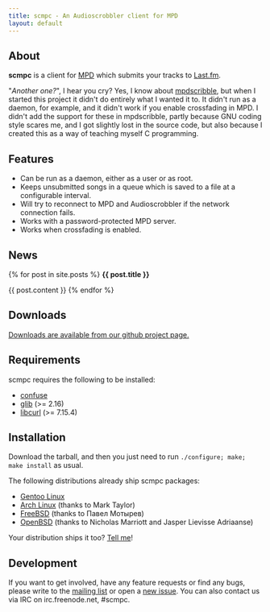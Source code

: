 ```yaml
---
title: scmpc - An Audioscrobbler client for MPD
layout: default
---
```


About
-----

**scmpc** is a client for [MPD](http://musicpd.org) which submits your tracks to [Last.fm](http://last.fm).

"*Another one?*", I hear you cry? Yes, I know about [mpdscribble](http://mpd.wikia.com/wiki/Client:Mpdscribble), but when I started this project it didn't do entirely what I wanted it to. It didn't run as a daemon, for example, and it didn't work if you enable crossfading in MPD. I didn't add the support for these in mpdscribble, partly because GNU coding style scares me, and I got slightly lost in the source code, but also because I created this as a way of teaching myself C programming.

Features
--------

* Can be run as a daemon, either as a user or as root.
* Keeps unsubmitted songs in a queue which is saved to a file at a configurable interval.
* Will try to reconnect to MPD and Audioscrobbler if the network connection fails.
* Works with a password-protected MPD server.
* Works when crossfading is enabled.

News
----

{% for post in site.posts %}
**{{ post.title }}**

{{ post.content }}
{% endfor %}

Downloads
---------

[Downloads are available from our github project page.](https://github.com/cmende/scmpc/downloads)

Requirements
------------

scmpc requires the following to be installed:

* [confuse](http://www.nongnu.org/confuse/)
* [glib](http://www.gtk.org) (>= 2.16)
* [libcurl](http://curl.haxx.se/libcurl/) (>= 7.15.4)

Installation
------------

Download the tarball, and then you just need to run `./configure; make; make install` as usual.

The following distributions already ship scmpc packages:

* [Gentoo Linux](http://packages.gentoo.org/package/media-sound/scmpc)
* [Arch Linux](http://aur.archlinux.org/packages.php?ID=10220) (thanks to Mark Taylor)
* [FreeBSD](http://freshports.org/audio/scmpc/) (thanks to Павел Мотырев)
* [OpenBSD](http://openports.se/audio/scmpc) (thanks to Nicholas Marriott and Jasper Lievisse Adriaanse)

Your distribution ships it too? [Tell me](mende.christoph@gmail.com)!

Development
-----------

If you want to get involved, have any feature requests or find any bugs, please write to the [mailing list](https://groups.google.com/group/scmpc-devel) or open a [new issue](https://github.com/cmende/scmpc/issues). You can also contact us via IRC on irc.freenode.net, #scmpc.
